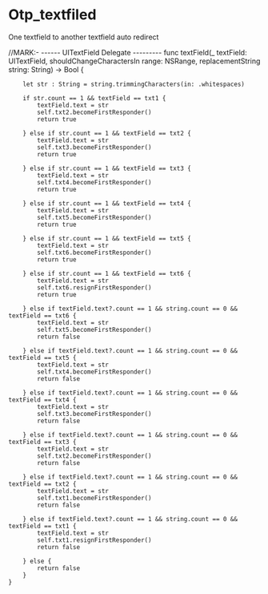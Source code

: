 # Otp_textfiled
One textfield to another textfield auto redirect


//MARK:- ------ UITextField Delegate ---------
    func textField(_ textField: UITextField, shouldChangeCharactersIn range: NSRange, replacementString string: String) -> Bool {
        
        let str : String = string.trimmingCharacters(in: .whitespaces)

        if str.count == 1 && textField == txt1 {
            textField.text = str
            self.txt2.becomeFirstResponder()
            return true
            
        } else if str.count == 1 && textField == txt2 {
            textField.text = str
            self.txt3.becomeFirstResponder()
            return true
            
        } else if str.count == 1 && textField == txt3 {
            textField.text = str
            self.txt4.becomeFirstResponder()
            return true
            
        } else if str.count == 1 && textField == txt4 {
            textField.text = str
            self.txt5.becomeFirstResponder()
            return true
            
        } else if str.count == 1 && textField == txt5 {
            textField.text = str
            self.txt6.becomeFirstResponder()
            return true
            
        } else if str.count == 1 && textField == txt6 {
            textField.text = str
            self.txt6.resignFirstResponder()
            return true
            
        } else if textField.text?.count == 1 && string.count == 0 && textField == txt6 {
            textField.text = str
            self.txt5.becomeFirstResponder()
            return false
            
        } else if textField.text?.count == 1 && string.count == 0 && textField == txt5 {
            textField.text = str
            self.txt4.becomeFirstResponder()
            return false
            
        } else if textField.text?.count == 1 && string.count == 0 && textField == txt4 {
            textField.text = str
            self.txt3.becomeFirstResponder()
            return false
            
        } else if textField.text?.count == 1 && string.count == 0 && textField == txt3 {
            textField.text = str
            self.txt2.becomeFirstResponder()
            return false
            
        } else if textField.text?.count == 1 && string.count == 0 && textField == txt2 {
            textField.text = str
            self.txt1.becomeFirstResponder()
            return false
            
        } else if textField.text?.count == 1 && string.count == 0 && textField == txt1 {
            textField.text = str
            self.txt1.resignFirstResponder()
            return false
            
        } else {
            return false
        }
    }
